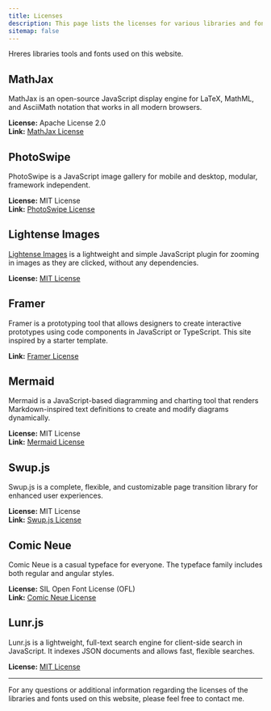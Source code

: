 ```yaml
---
title: Licenses
description: This page lists the licenses for various libraries and fonts used on this website.
sitemap: false
---
```


Hreres libraries tools and fonts used on this website.

## MathJax
MathJax is an open-source JavaScript display engine for LaTeX, MathML, and AsciiMath notation that works in all modern browsers.

**License:** Apache License 2.0  
**Link:** [MathJax License](https://github.com/mathjax/MathJax/blob/master/LICENSE)

## PhotoSwipe
PhotoSwipe is a JavaScript image gallery for mobile and desktop, modular, framework independent.

**License:** MIT License  
**Link:** [PhotoSwipe License](https://github.com/dimsemenov/PhotoSwipe/blob/master/LICENSE)

## Lightense Images
[Lightense Images](https://github.com/sparanoid/lightense-images) is a lightweight and simple JavaScript plugin for zooming in images as they are clicked, without any dependencies.

**License:** [MIT License](https://github.com/sparanoid/lightense-images/blob/master/LICENSE)

## Framer
Framer is a prototyping tool that allows designers to create interactive prototypes using code components in JavaScript or TypeScript. This site inspired by a starter template.

**Link:** [Framer License](https://www.framer.com/legal/terms/)


## Mermaid
Mermaid is a JavaScript-based diagramming and charting tool that renders Markdown-inspired text definitions to create and modify diagrams dynamically.

**License:** MIT License  
**Link:** [Mermaid License](https://github.com/mermaid-js/mermaid/blob/develop/LICENSE)

## Swup.js
Swup.js is a complete, flexible, and customizable page transition library for enhanced user experiences.

**License:** MIT License  
**Link:** [Swup.js License](https://github.com/swup/swup/blob/master/LICENSE)

## Comic Neue
Comic Neue is a casual typeface for everyone. The typeface family includes both regular and angular styles.

**License:** SIL Open Font License (OFL)  
**Link:** [Comic Neue License](https://github.com/crozynski/comicneue/blob/master/OFL.txt)


## Lunr.js
Lunr.js is a lightweight, full-text search engine for client-side search in JavaScript. It indexes JSON documents and allows fast, flexible searches.

**License:** [MIT License](https://github.com/olivernn/lunr.js/blob/master/LICENSE)

---


For any questions or additional information regarding the licenses of the libraries and fonts used on this website, please feel free to contact me.
